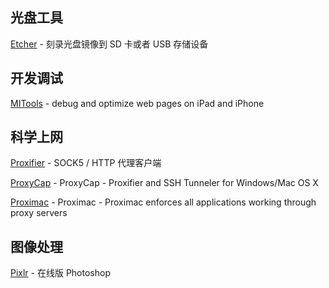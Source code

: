 ## 光盘工具
[Etcher](https://etcher.io/) - 刻录光盘镜像到 SD 卡或者 USB 存储设备

## 开发调试
[MITools](http://mihtool.com/) - debug and optimize web pages on iPad and iPhone

## 科学上网
[Proxifier](https://www.proxifier.com/) - SOCK5 / HTTP 代理客户端

[ProxyCap](http://www.proxycap.com/) - ProxyCap - Proxifier and SSH Tunneler for Windows/Mac OS X

[Proximac](http://proximac.io/) - Proximac - Proximac enforces all applications working through proxy servers

## 图像处理

[Pixlr](https://pixlr.com/editor/) - 在线版 Photoshop